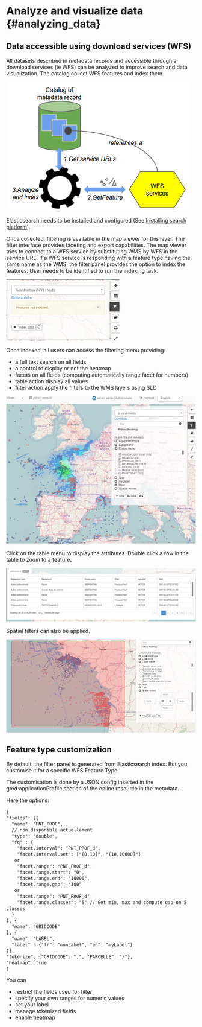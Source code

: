 # Analyze and visualize data {#analyzing_data}

## Data accessible using download services (WFS)

All datasets described in metadata records and accessible through a download services (ie WFS) can be analyzed to improve search and data visualization. The catalog collect WFS features and index them.

![](img/mechanism.png)

Elasticsearch needs to be installed and configured (See [Installing search platform](/install-guide/installing-index.md)).

Once collected, filtering is available in the map viewer for this layer. The filter interface provides faceting and export capabilities. The map viewer tries to connect to a WFS service by substituting WMS by WFS in the service URL. If a WFS service is responding with a feature type having the same name as the WMS, the filter panel provides the option to index the features. User needs to be identified to run the indexing task.

![](img/layernotindexed.png)

Once indexed, all users can access the filtering menu providing:

-   a full text search on all fields
-   a control to display or not the heatmap
-   facets on all fields (computing automatically range facet for numbers)
-   table action display all values
-   filter action apply the filters to the WMS layers using SLD

![](img/filtering.png)

Click on the table menu to display the attributes. Double click a row in the table to zoom to a feature.

![](img/tableview.png)

Spatial filters can also be applied.

![](img/filteringlayer.png)

## Feature type customization

By default, the filter panel is generated from Elasticsearch index. But you customise it for a specific WFS Feature Type.

The customisation is done by a JSON config inserted in the gmd:applicationProfile section of the online resource in the metadata.

Here the options:

    {
    "fields": [{
      "name": "PNT_PROF",
      // non disponible actuellement
      "type": "double",
      "fq" : {
        "facet.interval": "PNT_PROF_d",
        "facet.interval.set": ["[0,10]", "(10,10000]"],
       or
        "facet.range": "PNT_PROF_d",
        "facet.range.start": "0",
        "facet.range.end": "10000",
        "facet.range.gap": "300"
       or
        "facet.range": "PNT_PROF_d",
        "facet.range.classes": "5" // Get min, max and compute gap on 5 classes
      }
    }, {
      "name": "GRIDCODE"
    }, {
      "name": "LABEL",
      "label" : {"fr": "monLabel", "en": "myLabel"}
    }],
    "tokenize": {"GRIDCODE": ",", "PARCELLE": "/"},
    "heatmap": true
    }

You can

-   restrict the fields used for filter
-   specify your own ranges for numeric values
-   set your label
-   manage tokenized fields
-   enable heatmap
